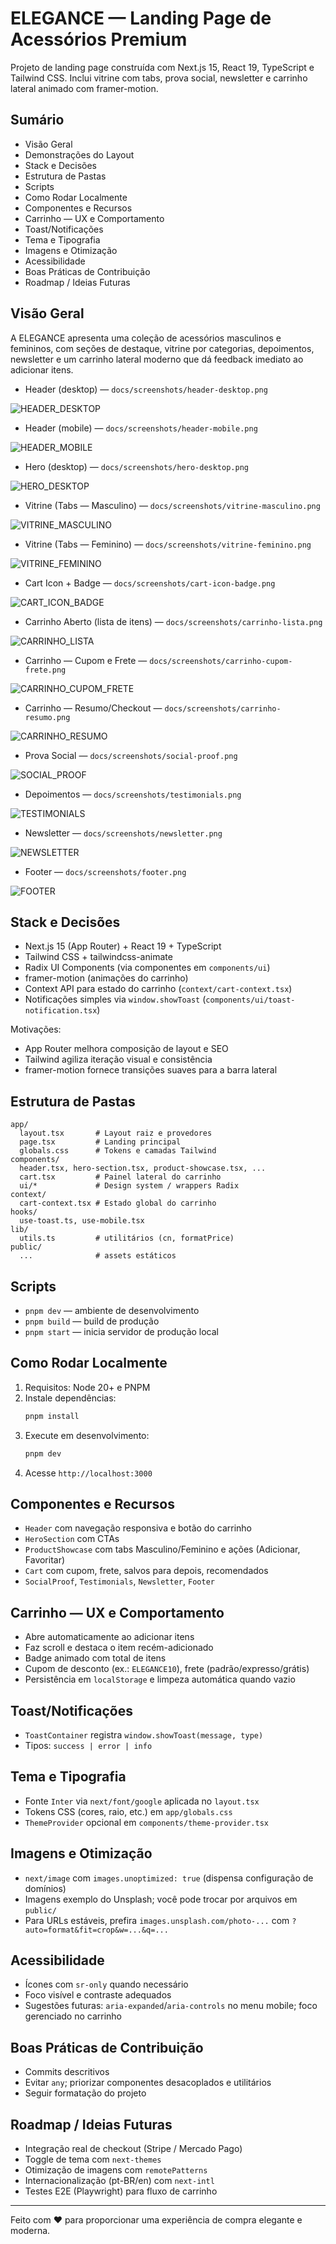 # ELEGANCE — Landing Page de Acessórios Premium

Projeto de landing page construída com Next.js 15, React 19, TypeScript e Tailwind CSS. Inclui vitrine com tabs, prova social, newsletter e carrinho lateral animado com framer-motion.

## Sumário
- Visão Geral
- Demonstrações do Layout
- Stack e Decisões
- Estrutura de Pastas
- Scripts
- Como Rodar Localmente
- Componentes e Recursos
- Carrinho — UX e Comportamento
- Toast/Notificações
- Tema e Tipografia
- Imagens e Otimização
- Acessibilidade
- Boas Práticas de Contribuição
- Roadmap / Ideias Futuras

## Visão Geral
A ELEGANCE apresenta uma coleção de acessórios masculinos e femininos, com seções de destaque, vitrine por categorias, depoimentos, newsletter e um carrinho lateral moderno que dá feedback imediato ao adicionar itens.

- Header (desktop) — `docs/screenshots/header-desktop.png`

![HEADER_DESKTOP](./docs/screenshots/header-desktop.png)

- Header (mobile) — `docs/screenshots/header-mobile.png`

![HEADER_MOBILE](./docs/screenshots/header-mobile.png)

- Hero (desktop) — `docs/screenshots/hero-desktop.png`

![HERO_DESKTOP](./docs/screenshots/hero-desktop.png)

- Vitrine (Tabs — Masculino) — `docs/screenshots/vitrine-masculino.png`

![VITRINE_MASCULINO](./docs/screenshots/vitrine-masculino.png)

- Vitrine (Tabs — Feminino) — `docs/screenshots/vitrine-feminino.png`

![VITRINE_FEMININO](./docs/screenshots/vitrine-feminino.png)

- Cart Icon + Badge — `docs/screenshots/cart-icon-badge.png`

![CART_ICON_BADGE](./docs/screenshots/cart-icon-badge.png)

- Carrinho Aberto (lista de itens) — `docs/screenshots/carrinho-lista.png`

![CARRINHO_LISTA](./docs/screenshots/carrinho-lista.png)

- Carrinho — Cupom e Frete — `docs/screenshots/carrinho-cupom-frete.png`

![CARRINHO_CUPOM_FRETE](./docs/screenshots/carrinho-cupom-frete.png)

- Carrinho — Resumo/Checkout — `docs/screenshots/carrinho-resumo.png`

![CARRINHO_RESUMO](./docs/screenshots/carrinho-resumo.png)

- Prova Social — `docs/screenshots/social-proof.png`

![SOCIAL_PROOF](./docs/screenshots/social-proof.png)

- Depoimentos — `docs/screenshots/testimonials.png`

![TESTIMONIALS](./docs/screenshots/testimonials.png)

- Newsletter — `docs/screenshots/newsletter.png`

![NEWSLETTER](./docs/screenshots/newsletter.png)

- Footer — `docs/screenshots/footer.png`

![FOOTER](./docs/screenshots/footer.png)

## Stack e Decisões
- Next.js 15 (App Router) + React 19 + TypeScript
- Tailwind CSS + tailwindcss-animate
- Radix UI Components (via componentes em `components/ui`)
- framer-motion (animações do carrinho)
- Context API para estado do carrinho (`context/cart-context.tsx`)
- Notificações simples via `window.showToast` (`components/ui/toast-notification.tsx`)

Motivações:
- App Router melhora composição de layout e SEO
- Tailwind agiliza iteração visual e consistência
- framer-motion fornece transições suaves para a barra lateral

## Estrutura de Pastas
```
app/
  layout.tsx       # Layout raiz e provedores
  page.tsx         # Landing principal
  globals.css      # Tokens e camadas Tailwind
components/
  header.tsx, hero-section.tsx, product-showcase.tsx, ...
  cart.tsx         # Painel lateral do carrinho
  ui/*             # Design system / wrappers Radix
context/
  cart-context.tsx # Estado global do carrinho
hooks/
  use-toast.ts, use-mobile.tsx
lib/
  utils.ts         # utilitários (cn, formatPrice)
public/
  ...              # assets estáticos
```

## Scripts
- `pnpm dev` — ambiente de desenvolvimento
- `pnpm build` — build de produção
- `pnpm start` — inicia servidor de produção local

## Como Rodar Localmente
1. Requisitos: Node 20+ e PNPM
2. Instale dependências:
   ```bash
   pnpm install
   ```
3. Execute em desenvolvimento:
   ```bash
   pnpm dev
   ```
4. Acesse `http://localhost:3000`

## Componentes e Recursos
- `Header` com navegação responsiva e botão do carrinho
- `HeroSection` com CTAs
- `ProductShowcase` com tabs Masculino/Feminino e ações (Adicionar, Favoritar)
- `Cart` com cupom, frete, salvos para depois, recomendados
- `SocialProof`, `Testimonials`, `Newsletter`, `Footer`

## Carrinho — UX e Comportamento
- Abre automaticamente ao adicionar itens
- Faz scroll e destaca o item recém-adicionado
- Badge animado com total de itens
- Cupom de desconto (ex.: `ELEGANCE10`), frete (padrão/expresso/grátis)
- Persistência em `localStorage` e limpeza automática quando vazio

## Toast/Notificações
- `ToastContainer` registra `window.showToast(message, type)`
- Tipos: `success | error | info`

## Tema e Tipografia
- Fonte `Inter` via `next/font/google` aplicada no `layout.tsx`
- Tokens CSS (cores, raio, etc.) em `app/globals.css`
- `ThemeProvider` opcional em `components/theme-provider.tsx`

## Imagens e Otimização
- `next/image` com `images.unoptimized: true` (dispensa configuração de domínios)
- Imagens exemplo do Unsplash; você pode trocar por arquivos em `public/`
- Para URLs estáveis, prefira `images.unsplash.com/photo-...` com `?auto=format&fit=crop&w=...&q=...`

## Acessibilidade
- Ícones com `sr-only` quando necessário
- Foco visível e contraste adequados
- Sugestões futuras: `aria-expanded`/`aria-controls` no menu mobile; foco gerenciado no carrinho

## Boas Práticas de Contribuição
- Commits descritivos
- Evitar `any`; priorizar componentes desacoplados e utilitários
- Seguir formatação do projeto

## Roadmap / Ideias Futuras
- Integração real de checkout (Stripe / Mercado Pago)
- Toggle de tema com `next-themes`
- Otimização de imagens com `remotePatterns`
- Internacionalização (pt-BR/en) com `next-intl`
- Testes E2E (Playwright) para fluxo de carrinho

---
Feito com ❤️ para proporcionar uma experiência de compra elegante e moderna.
